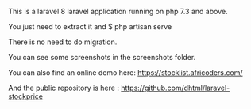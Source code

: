 This is a laravel 8 laravel application running on php 7.3 and above.

You just need to extract it and $ php artisan serve

There is no need to do migration.

You can see some screenshots in the screenshots folder.

You can also find an online demo here:
https://stocklist.africoders.com/

And the public repository is here :
https://github.com/dhtml/laravel-stockprice
